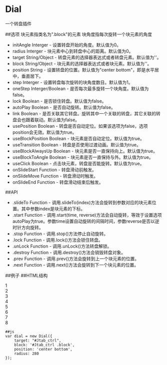 # Dial
一个转盘插件

##选项
块元素指类名为".block"的元素
块角度指每次旋转一个块元素的角度

*	initAngle Interger - 设置转盘开始的角度。默认值为0。
*	radius Interger - 块元素中心到转盘中心的距离。默认值为0。
*	target String/Object - 转盘元素的选择器表达式或者转盘元素。默认值为''。
*	block String/Object - 块元素的选择器表达式或者块元素。默认值为''。
*	position String - 设置转盘的位置。默认值为"center bottom"，即是水平居中，垂直居下。
*	step Interger - 设置转盘每次旋转的块角度数目。默认值为1。
*	oneStep Interger/Boolean - 是否每次最多旋转一个块角度。默认值为false。
*	lock Boolean - 是否锁住转盘。默认值为false。
*	autoPlay Boolean - 是否自动旋转。默认值为false。
*	link Boolean - 是否关联其它转盘。旋转其中一个关联的转盘，其它关联的转盘会也跟着联动。默认值为false。
*	usePosition Boolean - 转盘是否自动定位。如果该选项为false，选项position会无效。默认值为true。
*	useBlockPosition Boolean - 块元素是否自动定位。默认值为true。
*	useTransition Boolean - 转盘是否使用过渡动画。默认值为true。
*	useBlockAlwaysUp Boolean - 块元素是否一直保持向上。默认值为true。
*	useBlockToAngle Boolean - 块元素是否一直保持与外。默认值为true。
*	useClick Boolean - 点击块元素，转盘是否能旋转。默认值为true。
*	onSlideStart Function - 转盘滑动前触发。
*	onSlideMove Function - 转盘滑动时触发。
*	onSlideEnd Function - 转盘滑动结束后触发。

##API
*	.slideTo Function - 调用.slideTo(index)方法会旋转到参数对应的块元素位置。其中参数index是块元素的下标。
*	.start Function - 调用.start(time, reverse)方法会自动旋转，等效于设置选项autoPlay为true。参数time设置自动旋转的间隔时间，参数reverse是否以逆时针方向旋转。
*	.stop Function - 调用.stop()方法停止自动旋转。
*	.lock Function - 调用.lock()方法会锁住转盘。
*	.unLock Function - 调用.unLock()方法转盘解锁。
*	.destroy Function - 调用.destroy()方法会销毁转盘对象。
*	.prev Function - 调用.prev()方法会旋转到上一个块元素的位置。
*	.next Function - 调用.next()方法会旋转到下一个块元素的位置。

##例子
    ##HTML结构
    <div class="tab-ctrl" id="Jtab_ctrl">
        <div class="block">1</div>
        <div class="block">2</div>
        <div class="block">3</div>
        <div class="block">4</div>
        <div class="block">5</div>
        <div class="block">6</div>
        <div class="block">7</div>
        <div class="block">8</div>
    </div>

    ##js
    var dial = new Dial({
        target: "#Jtab_ctrl",
        block: '#Jtab_ctrl .block',
        position: 'center bottom',
        radius: 280
    });
